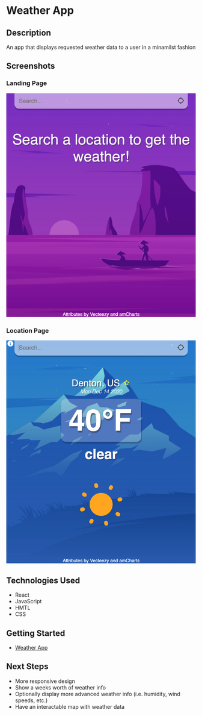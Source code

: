 # Weather App

## Description

An app that displays requested weather data to a user in a minamilst fashion

## Screenshots

### Landing Page

![Landing](public/images/landing.png)

### Location Page

![Location](public/images/location.png)

## Technologies Used

- React
- JavaScript
- HMTL
- CSS

## Getting Started

- [Weather App](https://gabes-weather-app.netlify.app/)

## Next Steps

- More responsive design
- Show a weeks worth of weather info
- Optionally display more advanced weather info (i.e. humidity, wind speeds, etc.)
- Have an interactable map with weather data

